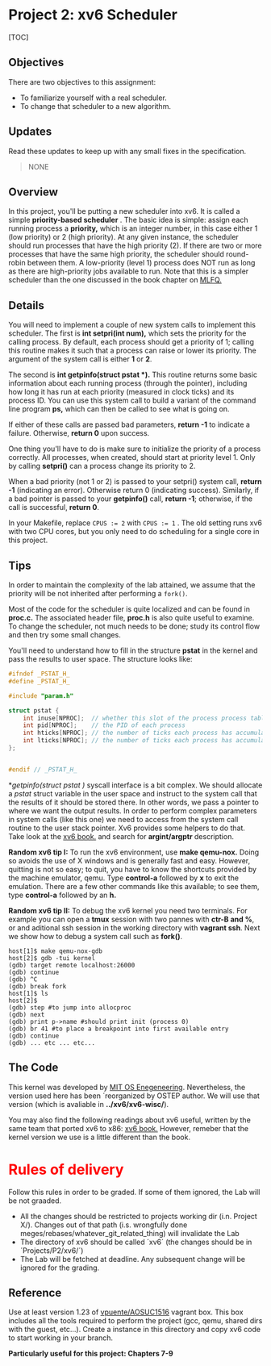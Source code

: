 # Project 2: xv6 Scheduler
[TOC]
## Objectives

There are two objectives to this assignment:

*   To familiarize yourself with a real scheduler.
*   To change that scheduler to a new algorithm.

## Updates

Read these updates to keep up with any small fixes in the specification.

 >NONE

## Overview

In this project, you'll be putting a new scheduler into xv6\. It is called a simple **priority-based scheduler** . The basic idea is simple: assign each running process a **priority,** which is an integer number, in this case either 1 (low priority) or 2 (high priority). At any given instance, the scheduler should run processes that have the high priority (2). If there are two or more processes that have the same high priority, the scheduler should round-robin between them. A low-priority (level 1) process does NOT run as long as there are high-priority jobs available to run. Note that this is a simpler scheduler than the one discussed in the book chapter on [MLFQ.](http://www.ostep.org/cpu-sched-mlfq.pdf)

## Details

You will need to implement a couple of new system calls to implement this scheduler. The first is **int setpri(int num),** which sets the priority for the calling process. By default, each process should get a priority of 1; calling this routine makes it such that a process can raise or lower its priority. The argument of the system call is either **1** or **2**.

The second is __int getpinfo(struct pstat *).__ This routine returns some basic information about each running process (through the pointer), including how long it has run at each priority (measured in clock ticks) and its process ID. You can use this system call to build a variant of the command line program **ps,** which can then be called to see what is going on.

If either of these calls are passed bad parameters, **return -1** to indicate a failure. Otherwise, **return 0** upon success.

One thing you'll have to do is make sure to initialize the priority of a process correctly. All processes, when created, should start at priority level 1\. Only by calling **setpri()** can a process change its priority to 2.

When a bad priority (not 1 or 2) is passed to your setpri() system call, **return -1** (indicating an error). Otherwise return 0 (indicating success). Similarly, if a bad pointer is passed to your **getpinfo()** call, **return -1**; otherwise, if the call is successful, **return 0**.

In your Makefile, replace `CPUS := 2` with `CPUS := 1` . The old setting runs xv6 with two CPU cores, but you only need to do scheduling for a single core in this project.

## Tips
In order to maintain the complexity of the lab attained, we assume that the priority will be not inherited after performing a `fork()`.

Most of the code for the scheduler is quite localized and can be found in **proc.c.** The associated header file, **proc.h** is also quite useful to examine. To change the scheduler, not much needs to be done; study its control flow and then try some small changes.

You'll need to understand how to fill in the structure **pstat** in the kernel and pass the results to user space. The structure looks like:

```c
#ifndef _PSTAT_H_
#define _PSTAT_H_

#include "param.h"

struct pstat {
    int inuse[NPROC];  // whether this slot of the process process table is in use (1 or 0)
    int pid[NPROC];    // the PID of each process
    int hticks[NPROC]; // the number of ticks each process has accumulated at priority 2
    int lticks[NPROC]; // the number of ticks each process has accumulated at priority 1
};


#endif // _PSTAT_H_
```
**getpinfo(struct pstat *)** syscall interface is a bit complex. We should allocate a *pstat* struct variable in the user space and instruct to the system call that the results 
of it should be stored there. In other words, we pass a pointer to where we want the output results. In order to perform complex parameters in system calls (like this one)
we need to access from the system call routine to the user stack pointer. Xv6 provides some helpers to do that. Take look at the [xv6 book.](https://pdos.csail.mit.edu/6.828/2014/xv6/book-rev8.pdf) and search for **argint/argptr** description.

**Random xv6 tip I:** To run the xv6 environment, use **make qemu-nox.** Doing so avoids the use of X windows and is generally fast and easy. However, quitting is not so easy; to quit, you have to know the shortcuts provided by the machine emulator, qemu. Type **control-a** followed by **x** to exit the emulation. There are a few other commands like this available; to see them, type **control-a** followed by an **h.**

**Random xv6 tip II:** To debug the xv6 kernel you need two terminals. For example you can open a **tmux** session with two pannes with **ctr-B and %**, or and aditional ssh session in the working directory with **vagrant ssh**. Next we show how to debug a system call such as **fork()**.

```code
host[1]$ make qemu-nox-gdb
host[2]$ gdb -tui kernel
(gdb) target remote localhost:26000
(gdb) continue
(gdb) ^C
(gdb) break fork
host[1]$ ls
host[2]$
(gdb) step #to jump into allocproc
(gdb) next
(gdb) print p->name #should print init (process 0)
(gdb) br 41 #to place a breakpoint into first available entry
(gdb) continue 
(gdb) ... etc ... etc...  
```

## The Code

This kernel was developed by [MIT OS Enegeneering](https://pdos.csail.mit.edu/6.828/2016/). Nevertheless, the version used here has been ´reorganized by OSTEP author. We will use that version (which is avaliable in **../xv6/xv6-wisc/**).

You may also find the following readings about xv6 useful, written by the same team that ported xv6 to x86: [xv6 book.](https://pdos.csail.mit.edu/6.828/2014/xv6/book-rev8.pdf) However, remeber that the kernel version we use is a little different than the book.

# <span style="color:red;">Rules of delivery </span>

Follow this rules in order to be graded. If some of them ignored, the Lab will be not graaded.

* All the changes should be restricted to projects working dir (i.n. Project X/). Changes out of that path (i.s. wrongfully done meges/rebases/whatever_git_related_thing) will invalidate the Lab
* The directory of xv6 should be called ´xv6´ (the changes should be in ´Projects/P2/xv6/´)
* The Lab will be fetched at deadline. Any subsequent change will be ignored for the grading.

## Reference

Use at least version 1.23 of [vpuente/AOSUC1516](https://app.vagrantup.com/vpuente/boxes/AOSUC) vagrant box. This box includes all the tools required to perform the project (gcc, qemu, shared dirs with the guest, etc...). Create a instance in this directory and copy xv6 code to start working in your branch.



<!-- To many things are incorrect [![Intro (spanish)](http://img.youtube.com/vi/gHoTn525BP8/0.jpg)](https://www.youtube.com/watch?v=gHoTn525BP8) -->



**Particularly useful for this project: Chapters 7-9**



